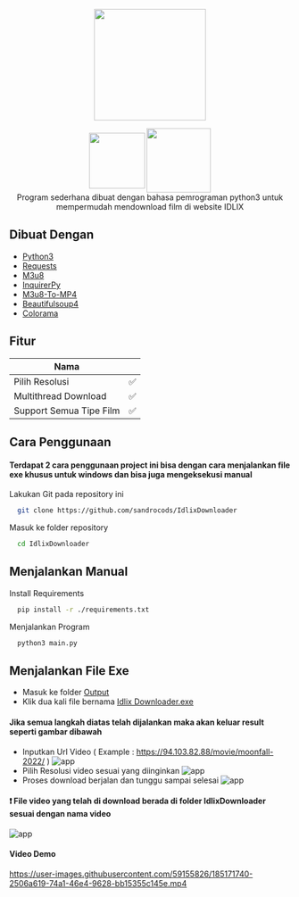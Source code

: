 <p align="center">
  <img width="200" height="200" src="https://github.com/sandrocods/IdlixDownloader/blob/master/img/Idlix%20Downloader.png?raw=true">
</p>
<p align="center">
  <img align="center" width="100" src="https://img.shields.io/badge/python-3670A0?style=for-the-badge&logo=python&logoColor=ffdd54">
  <img align="center" width=115" src="https://img.shields.io/badge/Windows-0078D6?style=for-the-badge&logo=windows&logoColor=white">
  <br>
  Program sederhana dibuat dengan bahasa pemrograman python3 untuk mempermudah mendownload film di website IDLIX
 </p>






## Dibuat Dengan

 - [Python3](https://www.python.org/)
 - [Requests](https://pypi.org/project/requests/)
 - [M3u8](https://pypi.org/project/m3u8/)
 - [InquirerPy](https://github.com/kazhala/InquirerPy)
 - [M3u8-To-MP4](https://pypi.org/project/m3u8-To-MP4/)
 - [Beautifulsoup4](https://pypi.org/project/beautifulsoup4/)
 - [Colorama](https://pypi.org/project/colorama/)
 

## Fitur

| Nama             |      |
| ----------------- | --- |
| Pilih Resolusi  | ✅ |
| Multithread Download | ✅ |
| Support Semua Tipe Film | ✅ |


## Cara Penggunaan

#### Terdapat 2 cara penggunaan project ini bisa dengan cara menjalankan file exe khusus untuk windows dan bisa juga mengeksekusi manual


Lakukan Git pada repository ini

```bash
  git clone https://github.com/sandrocods/IdlixDownloader
```

Masuk ke folder repository

```bash
  cd IdlixDownloader
```

## Menjalankan Manual

Install Requirements
```bash
  pip install -r ./requirements.txt
```

Menjalankan Program
```bash
  python3 main.py
```

## Menjalankan File Exe

- Masuk ke folder [Output](https://github.com/sandrocods/IdlixDownloader/tree/master/output)
- Klik dua kali file bernama [Idlix Downloader.exe](https://github.com/sandrocods/IdlixDownloader/blob/master/output/Idlix%20Downloader.exe)


#### Jika semua langkah diatas telah dijalankan maka akan keluar result seperti gambar dibawah

- Inputkan Url Video ( Example : https://94.103.82.88/movie/moonfall-2022/ )
![app](https://github.com/sandrocods/IdlixDownloader/raw/master/img/ss_3.png)
- Pilih Resolusi video sesuai yang diinginkan
![app](https://github.com/sandrocods/IdlixDownloader/raw/master/img/ss_1.png)
- Proses download berjalan dan tunggu sampai selesai 
![app](https://github.com/sandrocods/IdlixDownloader/raw/master/img/ss_2.png)

#### ❗️ File video yang telah di download berada di folder IdlixDownloader sesuai dengan nama video 

![app](https://i.ibb.co/ZLSn3qL/image.png)

#### Video Demo
https://user-images.githubusercontent.com/59155826/185171740-2506a619-74a1-46e4-9628-bb15355c145e.mp4


